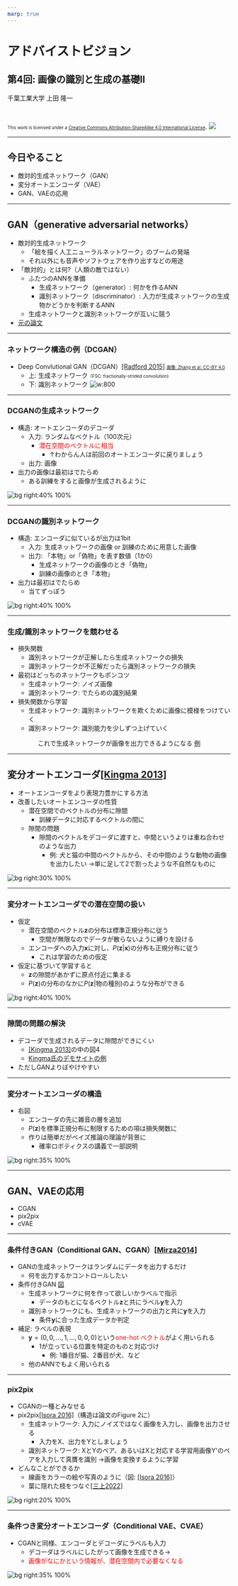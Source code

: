 ```yaml
---
marp: true
---
```


<!-- footer: "アドバンストビジョン第3回" -->

# アドバイストビジョン

## 第4回: 画像の識別と生成の基礎II

千葉工業大学 上田 隆一

<br />

<span style="font-size:70%">This work is licensed under a </span>[<span style="font-size:70%">Creative Commons Attribution-ShareAlike 4.0 International License</span>](https://creativecommons.org/licenses/by-sa/4.0/).
![](https://i.creativecommons.org/l/by-sa/4.0/88x31.png)

---

<!-- paginate: true -->

## 今日やること

- 敵対的生成ネットワーク（GAN）
- 変分オートエンコーダ（VAE）
- GAN、VAEの応用

---

## GAN（generative adversarial networks）

- 敵対的生成ネットワーク
    - 「絵を描く人工ニューラルネットワーク」のブームの発端
    - それ以外にも音声やソフトウェアを作り出すなどの用途
- 「敵対的」とは何?（人類の敵ではない）
    - ふたつのANNを準備
        - 生成ネットワーク（generator）: 何かを作るANN
        - 識別ネットワーク（discriminator）: 入力が生成ネットワークの生成物かどうかを判断するANN
    - 生成ネットワークと識別ネットワークが互いに競う
- [元の論文](https://papers.nips.cc/paper_files/paper/2014/file/f033ed80deb0234979a61f95710dbe25-Paper.pdf)

---

### ネットワーク構造の例（DCGAN）

- Deep Convlutional GAN（DCGAN）[[Radford 2015]](https://arxiv.org/pdf/1511.06434) <a href="https://www.researchgate.net/figure/The-architecture-of-the-generator-and-the-discriminator-in-a-DCGAN-model-FSC-is-the_fig4_343597759"><span style="font-size:70%">画像: Zhang et al. CC-BY 4.0</span></a>
    - 上: 生成ネットワーク<span style="font-size:70%">（FSC: fractionally-strided convolution)</span>
    - 下: 識別ネットワーク
![w:800](./figs/dcgan-cc-by-4.0-by_zhang.png)


---

### DCGANの生成ネットワーク

- 構造: オートエンコーダのデコーダ
    - 入力: ランダムなベクトル（100次元）
        - <span style="color:red">潜在空間のベクトルに相当</span>
            - ↑わからん人は前回のオートエンコーダに戻りましょう
    - 出力: 画像
- 出力の画像は最初はでたらめ
    - ある訓練をすると画像が生成されるように


![bg right:40% 100%](./figs/dcgan-cc-by-4.0-by_zhang.png)

---

### DCGANの識別ネットワーク

- 構造: エンコーダに似ているが出力は1bit
    - 入力: 生成ネットワークの画像 or 訓練のために用意した画像
    - 出力: 「本物」or「偽物」を表す数値（1か0）
        - 生成ネットワークの画像のとき「偽物」
        - 訓練の画像のとき「本物」
- 出力は最初はでたらめ
    - 当てずっぽう


![bg right:40% 100%](./figs/dcgan-cc-by-4.0-by_zhang.png)


---

### 生成/識別ネットワークを競わせる

- 損失関数
    - 識別ネットワークが正解したら生成ネットワークの損失
    - 識別ネットワークが不正解だったら識別ネットワークの損失
- 最初はどっちのネットワークもポンコツ
    - 生成ネットワーク: ノイズ画像
    - 識別ネットワーク: でたらめの識別結果
- 損失関数から学習
    - 生成ネットワーク: 識別ネットワークを欺くために画像に模様をつけていく
    - 識別ネットワーク: 識別能力を少しずつ上げていく

<center>これで生成ネットワークが画像を出力できるようになる <a href="https://arxiv.org/pdf/1511.06434">例</a></center>

---

## 変分オートエンコーダ[[Kingma 2013]](https://arxiv.org/abs/1312.6114)

- オートエンコーダをより表現力豊かにする方法
- 改善したいオートエンコーダの性質
    - 潜在空間でのベクトルの分布に隙間
        - 訓練データに対応するベクトルの間に
    - 隙間の問題
        - 隙間のベクトルをデコーダに渡すと、中間というよりは重ね合わせのような出力
            - 例: 犬と猫の中間のベクトルから、その中間のような動物の画像を出力したい
            $\rightarrow$単に足して2で割ったような不自然なものに

![bg right:30% 100%](./figs/latent_space_problem.png)

---

### 変分オートエンコーダでの潜在空間の扱い

- 仮定
    - 潜在空間のベクトル$\boldsymbol{z}$の分布は標準正規分布に従う
        - 空間が無限なのでデータが散らないように縛りを設ける
    - エンコーダへの入力$\boldsymbol{x}$に対し、$P(\boldsymbol{z}|\boldsymbol{x})$の分布も正規分布に従う
        - これは学習のための仮定
- 仮定に基づいて学習すると
    - $\boldsymbol{z}$の隙間があかずに原点付近に集まる
    - $P(\boldsymbol{z})$の分布のなかに$P(\boldsymbol{z}|$物の種別$)$のような分布ができる

![bg right:40% 100%](./figs/latent_space_dist.png)

---

### 隙間の問題の解決

- デコーダで生成されるデータに隙間ができにくい
    - [[Kingma 2013]](https://arxiv.org/abs/1312.6114)の中の図4
    - [Kingma氏のデモサイトの例](https://dpkingma.com/sgvb_mnist_demo/demo.html)
- ただしGANよりぼやけやすい

---

### 変分オートエンコーダの構造

- 右図
    - エンコーダの先に雑音の層を追加
    - $P(\boldsymbol{z})$を標準正規分布に制限するための項は損失関数に
    - 作りは簡単だがベイズ推論の理論が背景に
        - 確率ロボティクスの講義で一部説明

![bg right:35% 100%](./figs/vae.png)

---

## GAN、VAEの応用

- CGAN
- pix2pix
- cVAE

---

### 条件付きGAN（Conditional GAN、CGAN）[[Mirza2014]](https://arxiv.org/abs/1411.1784)

- GANの生成ネットワークはランダムにデータを出力するだけ
    - 何を出力するかコントロールしたい
- 条件付きGAN [図](https://www.researchgate.net/figure/Architecture-of-the-Conditional-adversarial-net_fig3_366684170)
    - 生成ネットワークに何を作って欲しいかラベルで指示
        - データのもとになるベクトル$\boldsymbol{z}$と共にラベル$\boldsymbol{y}$を入力
    - 識別ネットワークにも、生成ネットワークの出力と共に$\boldsymbol{y}$を入力
        - 条件$\boldsymbol{y}$に合った生成データか判定
- 補足: ラベルの表現
    - $\boldsymbol{y}=(0,0,\dots,1,\dots,0,0,0)$という<span style="color:red">one-hot ベクトル</span>がよく用いられる
        - $1$が立っている位置を特定のものと対応づけ
            - 例: 1番目が猫、2番目が犬、など
    - 他のANNでもよく用いられる

---

### pix2pix

- CGANの一種とみなせる
- pix2pix[[Isora 2016]](https://arxiv.org/abs/1611.07004)（構造は論文のFigure 2に）
    - 生成ネットワーク: 入力にノイズではなく画像を入力し、画像を出力させる
        - 入力をX、出力をYとしましょう
    - 識別ネットワーク: XとYのペア、あるいはXと対応する学習用画像Y'のペアを入力して真贋を識別
    $\rightarrow$画像を変換するように学習
- どんなことができるか
    - 線画をカラーの絵や写真のように（図: [[Isora 2016]](https://arxiv.org/abs/1611.07004)）
    - 葉に隠れた枝をつなぐ[[三上2022]](https://www.jstage.jst.go.jp/article/jrsj/40/2/40_40_143/_article/-char/ja)

![bg right:20% 100%](./figs/jrsj_vol_40_no_2_fig_14.png)

---

### 条件つき変分オートエンコーダ（Conditional VAE、CVAE）

- CGANと同様、エンコーダとデコーダにラベルも入力
    - デコーダはラベルにしたがって画像を生成できる$\rightarrow$
    - <span style="color:red">画像がなにかという情報が、潜在空間内で必要なくなる</span>

![bg right:35% 100%](./figs/cvae.png)
